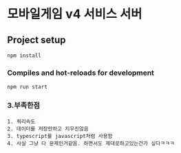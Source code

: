 <h1>모바일게임 v4 서비스 서버</h1>


## Project setup
```
npm install
```

### Compiles and hot-reloads for development
```
npm run start
```

### 3.부족한점
	1. 쿼리속도
	2. 데이터를 저장만하고 지우진않음
	3. typescript를 javascript처럼 사용함
	4. 사실 그냥 다 문제인거같음. 하면서도 제대로하고있는건가 싶다ㅋㅋㅋ
	
